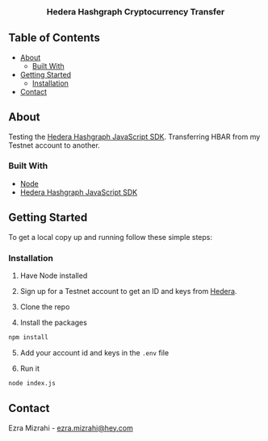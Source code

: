 <br />
<p align="center">
  <h3 align="center">Hedera Hashgraph Cryptocurrency Transfer</h3>
</p>



## Table of Contents

* [About](#about)
  * [Built With](#built-with)
* [Getting Started](#getting-started)
  * [Installation](#installation)
* [Contact](#contact)



## About

Testing the [Hedera Hashgraph JavaScript SDK](https://docs.hedera.com/guides/docs/sdks). Transferring HBAR from my Testnet account to another.

### Built With

* [Node](https://nodejs.org/en/)
* [Hedera Hashgraph JavaScript SDK](https://docs.hedera.com/guides/docs/sdks)

## Getting Started

To get a local copy up and running follow these simple steps:

### Installation

1. Have Node installed

2. Sign up for a Testnet account to get an ID and keys from [Hedera](https://hedera.com/).

3. Clone the repo

4. Install the packages
```sh
npm install
```
5. Add your account id and keys in the `.env` file

6. Run it
```bash
node index.js
```

## Contact

Ezra Mizrahi - ezra.mizrahi@hey.com
